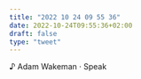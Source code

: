 ```yaml
---
title: "2022 10 24 09 55 36"
date: 2022-10-24T09:55:36+02:00
draft: false
type: "tweet"
---
```


♪ Adam Wakeman · Speak
